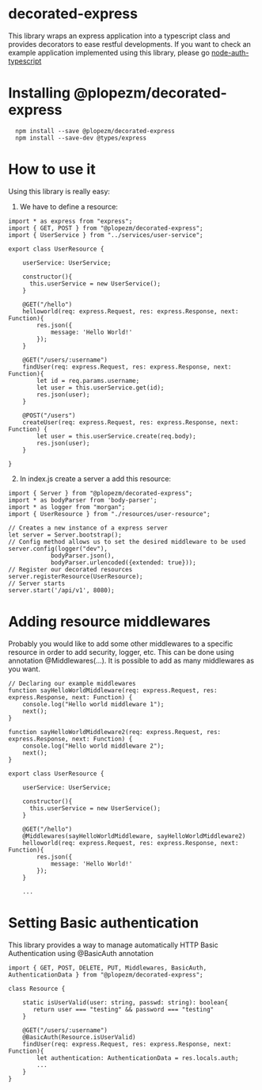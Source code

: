 # decorated-express

This library wraps an express application into a typescript class and provides decorators to ease restful developments. If you want to check an example application implemented using this library, please go [node-auth-typescript](https://github.com/plopezm/node-auth-typescript)

# Installing @plopezm/decorated-express

```
  npm install --save @plopezm/decorated-express
  npm install --save-dev @types/express
```

# How to use it

Using this library is really easy:

1. We have to define a resource:

```
import * as express from "express";
import { GET, POST } from "@plopezm/decorated-express";
import { UserService } from "../services/user-service";

export class UserResource {

    userService: UserService;

    constructor(){        
      this.userService = new UserService();
    }

    @GET("/hello")
    helloworld(req: express.Request, res: express.Response, next: Function){
        res.json({
            message: 'Hello World!'
        });
    }

    @GET("/users/:username")
    findUser(req: express.Request, res: express.Response, next: Function){
        let id = req.params.username;
        let user = this.userService.get(id);
        res.json(user);
    }

    @POST("/users")
    createUser(req: express.Request, res: express.Response, next: Function) {
        let user = this.userService.create(req.body);
        res.json(user);
    }

}

```

2. In index.js create a server a add this resource:

```
import { Server } from "@plopezm/decorated-express";
import * as bodyParser from 'body-parser';
import * as logger from "morgan";
import { UserResource } from "./resources/user-resource";

// Creates a new instance of a express server
let server = Server.bootstrap();
// Config method allows us to set the desired middleware to be used
server.config(logger("dev"),
            bodyParser.json(),
            bodyParser.urlencoded({extended: true}));
// Register our decorated resources
server.registerResource(UserResource);
// Server starts
server.start('/api/v1', 8080);

```

# Adding resource middlewares

Probably you would like to add some other middlewares to a specific resource in order to add security, logger, etc. This can be done using annotation @Middlewares(...). It is possible to add as many middlewares as you want.

```
// Declaring our example middlewares
function sayHelloWorldMiddleware(req: express.Request, res: express.Response, next: Function) {
    console.log("Hello world middleware 1");
    next();
}

function sayHelloWorldMiddleware2(req: express.Request, res: express.Response, next: Function) {
    console.log("Hello world middleware 2");
    next();
}

export class UserResource {

    userService: UserService;

    constructor(){        
      this.userService = new UserService();
    }

    @GET("/hello")
    @Middlewares(sayHelloWorldMiddleware, sayHelloWorldMiddleware2)
    helloworld(req: express.Request, res: express.Response, next: Function){
        res.json({
            message: 'Hello World!'
        });
    }

    ...
```
# Setting Basic authentication

This library provides a way to manage automatically HTTP Basic Authentication using @BasicAuth annotation

```
import { GET, POST, DELETE, PUT, Middlewares, BasicAuth, AuthenticationData } from "@plopezm/decorated-express";

class Resource {

    static isUserValid(user: string, passwd: string): boolean{
       return user === "testing" && password === "testing"   
    }

    @GET("/users/:username")
    @BasicAuth(Resource.isUserValid)
    findUser(req: express.Request, res: express.Response, next: Function){
        let authentication: AuthenticationData = res.locals.auth;
        ...
    }
}

```

